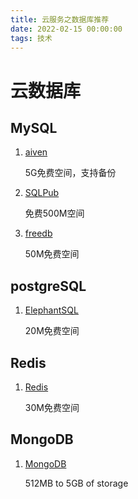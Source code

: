 ```yaml
---
title: 云服务之数据库推荐
date: 2022-02-15 00:00:00
tags: 技术
---
```


# 云数据库

## MySQL
1. [aiven](https://console.aiven.io/)

	5G免费空间，支持备份

2. [SQLPub](http://sqlpub.com)

	免费500M空间

3. [freedb](https://freedb.tech)

	50M免费空间

## postgreSQL

1. [ElephantSQL](https://www.elephantsql.com/)

	20M免费空间

## Redis

1. [Redis](https://redis.com/)

	30M免费空间

## MongoDB

1. [MongoDB](https://www.mongodb.com/)

	512MB to 5GB of storage
